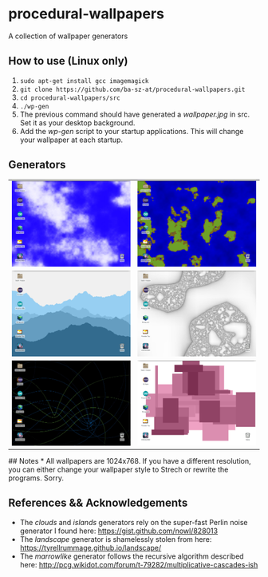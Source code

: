 # procedural-wallpapers
A collection of wallpaper generators

## How to use (Linux only)
1. `sudo apt-get install gcc imagemagick`
1. `git clone https://github.com/ba-sz-at/procedural-wallpapers.git`
1. `cd procedural-wallpapers/src`
1. `./wp-gen`
1. The previous command should have generated a *wallpaper.jpg* in src. Set it as your desktop background.
1. Add the *wp-gen* script to your startup applications. This will change your wallpaper at each startup.

## Generators

<table>
<tr>
<td><img src="examples/clouds.png" width="400"></td>
<td><img src="examples/islands.png" width="400"></td>
</tr>
<tr>
<td><img src="examples/landscape.png" width="400"></td>
<td><img src="examples/marrowlike.png" width="400"></td>
</tr>
<tr>
<td><img src="examples/mesh.png" width="400"></td>
<td><img src="examples/tangles.png" width="400"></td>
</tr>
</table>
## Notes
* All wallpapers are 1024x768. If you have a different resolution, you can either change your wallpaper style to Strech or rewrite the programs. Sorry.

## References && Acknowledgements
* The *clouds* and *islands* generators rely on the super-fast Perlin noise generator I found here: https://gist.github.com/nowl/828013
* The *landscape* generator is shamelessly stolen from here: https://tyrellrummage.github.io/landscape/
* The *marrowlike* generator follows the recursive algorithm described here: http://pcg.wikidot.com/forum/t-79282/multiplicative-cascades-ish
